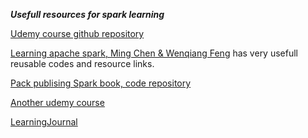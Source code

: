 
***Usefull resources for spark learning***

[Udemy course github repository](https://github.com/petergdoyle/SparkCourse)

[Learning apache spark, Ming Chen & Wenqiang Feng](https://github.com/MingChen0919/learning-apache-spark
)
has very usefull reusable codes and resource links.

[Pack publising Spark book, code repository](https://github.com/PacktPublishing/Learning-Apache-Spark-2)


[Another udemy course](https://github.com/tmcgrath/spark-course)

[LearningJournal](https://github.com/LearningJournal/Spark-Tutorials)
